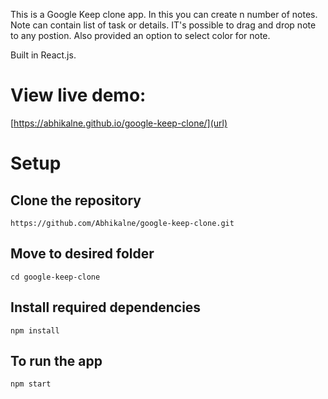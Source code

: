 This is a Google Keep clone app. In this you can create n number of notes. Note can contain list of task or details. IT's possible to drag and drop note to any postion. Also provided an option to select color for note.

Built in React.js.

# View live demo:
[https://abhikalne.github.io/google-keep-clone/](url)

# Setup

## Clone the repository
`https://github.com/Abhikalne/google-keep-clone.git`

## Move to desired folder
`cd google-keep-clone`

## Install required dependencies
`npm install`


## To run the app
`npm start`
